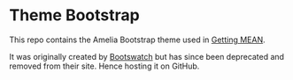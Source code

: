 # Theme Bootstrap

This repo contains the Amelia Bootstrap theme used in [Getting MEAN](http://www.manning.com/sholmes/).

It was originally created by [Bootswatch](http://bootswatch.com/) but has since been deprecated and removed from their site. Hence hosting it on GitHub.
